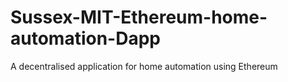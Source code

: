 # Sussex-MIT-Ethereum-home-automation-Dapp
A decentralised application for home automation using Ethereum 
